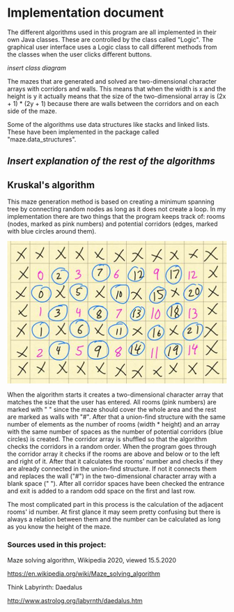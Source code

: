 # Implementation document

The different algorithms used in this program are all implemented in their own Java classes. These are controlled by the class called "Logic". The graphical user interface uses a Logic class to call different methods from the classes when the user clicks different buttons.

*insert class diagram*

The mazes that are generated and solved are two-dimensional character arrays with corridors and walls. This means that when the width is x and the height is y it actually means that the size of the two-dimensional array is (2x + 1) * (2y + 1) because there are walls between the corridors and on each side of the maze.

Some of the algorithms use data structures like stacks and linked lists. These have been implemented in the package called "maze.data_structures".

## *Insert explanation of the rest of the algorithms*

## Kruskal's algorithm
This maze generation method is based on creating a minimum spanning tree by connecting random nodes as long as it does not create a loop. In my implementation there are two things that the program keeps track of: rooms (nodes, marked as pink numbers) and potential corridors (edges, marked with blue circles around them).

![Kruskal implementation](https://raw.githubusercontent.com/H4m5t3r/Comparison-of-maze-solving-algorithms/master/Documentation/Pictures/Kruskal%20example.jpg)

When the algorithm starts it creates a two-dimensional character array that matches the size that the user has entered. All rooms (pink numbers) are marked with " " since the maze should cover the whole area and the rest are marked as walls with "#". After that a union-find structure with the same number of elements as the number of rooms (width * height) and an array with the same number of spaces as the number of potential corridors (blue circles) is created. The corridor array is shuffled so that the algorithm checks the corridors in a random order. When the program goes through the corridor array it checks if the rooms are above and below or to the left and right of it. After that it calculates the rooms' number and checks if they are already connected in the union-find structure. If not it connects them and replaces the wall ("#") in the two-dimensional character array with a blank space (" "). After all corridor spaces have been checked the entrance and exit is added to a random odd space on the first and last row.

The most complicated part in this process is the calculation of the adjacent rooms' id number. At first glance it may seem pretty confusing but there is always a relation between them and the number can be calculated as long as you know the height of the maze.

### Sources used in this project:

Maze solving algorithm, Wikipedia 2020, viewed 15.5.2020

https://en.wikipedia.org/wiki/Maze_solving_algorithm

Think Labyrinth: Daedalus

http://www.astrolog.org/labyrnth/daedalus.htm